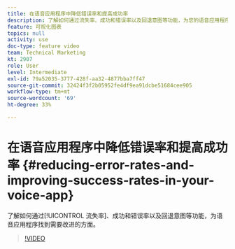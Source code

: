 ```yaml
---
title: 在语音应用程序中降低错误率和提高成功率
description: 了解如何通过流失率、成功和错误率以及回退意图等功能，为您的语音应用程序找到需要改进的方面。
feature: 可视化图表
topics: null
activity: use
doc-type: feature video
team: Technical Marketing
kt: 2907
role: User
level: Intermediate
exl-id: 79a52035-3777-428f-aa32-4877bba7ff47
source-git-commit: 32424f3f2b05952fe4df9ea91dcbe51684cee905
workflow-type: tm+mt
source-wordcount: '69'
ht-degree: 33%

---
```


# 在语音应用程序中降低错误率和提高成功率 {#reducing-error-rates-and-improving-success-rates-in-your-voice-app}

了解如何通过[!UICONTROL 流失率]、成功和错误率以及回退意图等功能，为语音应用程序找到需要改进的方面。

>[!VIDEO](https://video.tv.adobe.com/v/27222/?quality=9)
